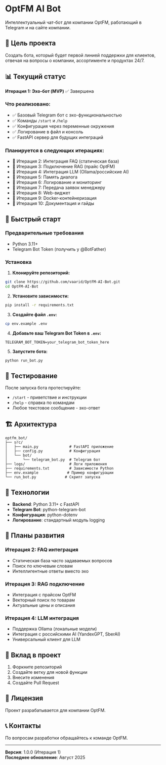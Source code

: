 # OptFM AI Bot

Интеллектуальный чат-бот для компании OptFM, работающий в Telegram и на сайте компании.

## 🎯 Цель проекта

Создать бота, который будет первой линией поддержки для клиентов, отвечая на вопросы о компании, ассортименте и продуктах 24/7.

## 📊 Текущий статус

**Итерация 1: Эхо-бот (MVP)** ✅ Завершена

### Что реализовано:
- ✅ Базовый Telegram бот с эхо-функциональностью
- ✅ Команды `/start` и `/help`
- ✅ Конфигурация через переменные окружения
- ✅ Логирование в файл и консоль
- ✅ FastAPI сервер для будущих интеграций

### Планируется в следующих итерациях:
- 🔄 Итерация 2: Интеграция FAQ (статическая база)
- 🔄 Итерация 3: Подключение RAG (прайс OptFM)
- 🔄 Итерация 4: Интеграция LLM (Ollama/российские AI)
- 🔄 Итерация 5: Память диалога
- 🔄 Итерация 6: Логирование и мониторинг
- 🔄 Итерация 7: Передача заявок менеджеру
- 🔄 Итерация 8: Web-виджет
- 🔄 Итерация 9: Docker-контейнеризация
- 🔄 Итерация 10: Документация и гайды

## 🚀 Быстрый старт

### Предварительные требования
- Python 3.11+
- Telegram Bot Token (получить у @BotFather)

### Установка

1. **Клонируйте репозиторий:**
```bash
git clone https://github.com/vaarid/OptFM-AI-Bot.git
cd OptFM-AI-Bot
```

2. **Установите зависимости:**
```bash
pip install -r requirements.txt
```

3. **Создайте файл `.env`:**
```bash
cp env.example .env
```

4. **Добавьте ваш Telegram Bot Token в `.env`:**
```
TELEGRAM_BOT_TOKEN=your_telegram_bot_token_here
```

5. **Запустите бота:**
```bash
python run_bot.py
```

## 🧪 Тестирование

После запуска бота протестируйте:
- `/start` - приветствие и инструкции
- `/help` - справка по командам
- Любое текстовое сообщение - эхо-ответ

## 🏗️ Архитектура

```
optfm_bot/
├── src/
│   ├── main.py              # FastAPI приложение
│   ├── config.py            # Конфигурация
│   └── bot/
│       └── telegram_bot.py  # Telegram бот
├── logs/                    # Логи приложения
├── requirements.txt         # Зависимости Python
├── env.example             # Пример конфигурации
└── run_bot.py             # Скрипт запуска
```

## 🔧 Технологии

- **Backend**: Python 3.11+ с FastAPI
- **Telegram Bot**: python-telegram-bot
- **Конфигурация**: python-dotenv
- **Логирование**: стандартный модуль logging

## 📝 Планы развития

### Итерация 2: FAQ интеграция
- Статическая база часто задаваемых вопросов
- Поиск по ключевым словам
- Интеллигентные ответы вместо эхо

### Итерация 3: RAG подключение
- Интеграция с прайсом OptFM
- Векторный поиск по товарам
- Актуальные цены и описания

### Итерация 4: LLM интеграция
- Поддержка Ollama (локальные модели)
- Интеграция с российскими AI (YandexGPT, SberAI)
- Универсальный клиент для LLM

## 🤝 Вклад в проект

1. Форкните репозиторий
2. Создайте ветку для новой функции
3. Внесите изменения
4. Создайте Pull Request

## 📄 Лицензия

Проект разрабатывается для компании OptFM.

## 📞 Контакты

По вопросам разработки обращайтесь к команде OptFM.

---

**Версия**: 1.0.0 (Итерация 1)  
**Последнее обновление**: Август 2025

